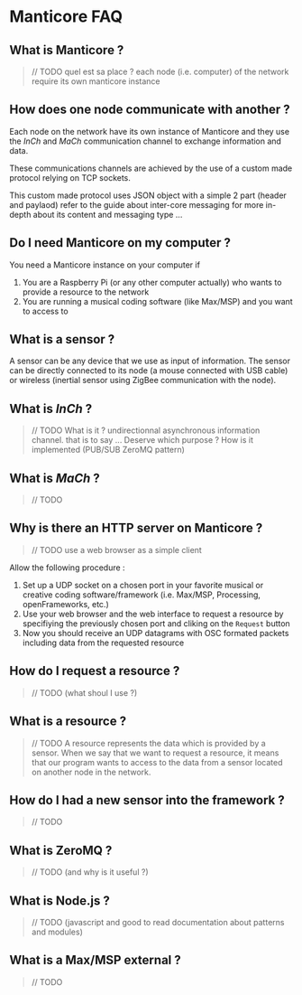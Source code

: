 # Manticore FAQ

## What is Manticore ?

> // TODO
> quel est sa place ?
> each node (i.e. computer) of the network require its own manticore instance

## How does one node communicate with another ?

Each node on the network have its own instance of Manticore and they use the *InCh* and *MaCh* communication channel to exchange information and data.

These communications channels are achieved by the use of a custom made protocol relying on TCP sockets.

This custom made protocol uses JSON object with a simple 2 part (header and paylaod)
refer to the guide about inter-core messaging for more in-depth about its content and messaging type ...


## Do I need Manticore on my computer ?

You need a Manticore instance on your computer if 

1. You are a Raspberry Pi (or any other computer actually) who wants to provide a resource to the network
2. You are running a musical coding software (like Max/MSP) and you want to access to 

## What is a sensor ?

A sensor can be any device that we use as input of information. The sensor can be directly connected to its node (a mouse connected with USB cable) or wireless (inertial sensor using ZigBee communication with the node).

## What is *InCh* ?

> // TODO
> What is it ? undirectionnal asynchronous information channel. that is to say ...
> Deserve which purpose ?
> How is it implemented (PUB/SUB ZeroMQ pattern)

## What is *MaCh* ?

> // TODO

## Why is there an HTTP server on Manticore ?

> // TODO
> use a web browser as a simple client

Allow the following procedure :

1. Set up a UDP socket on a chosen port in your favorite musical or creative coding software/framework (i.e. Max/MSP, Processing, openFrameworks, etc.)
2. Use your web browser and the web interface to request a resource by specifiying the previously chosen port and cliking on the `Request` button
3. Now you should receive an UDP datagrams with OSC formated packets including data from the requested resource

## How do I request a resource ?

> // TODO (what shoul I use ?)

## What is a resource ?

> // TODO
A resource represents the data which is provided by a sensor. When we say that we want to request a resource, it means that our program wants to access to the data from a sensor located on another node in the network.

## How do I had a new sensor into the framework ?

> // TODO

## What is ZeroMQ ? 

> // TODO (and why is it useful ?)

## What is Node.js ?

> // TODO (javascript and good to read documentation about patterns and modules)

## What is a Max/MSP external ?

> // TODO

